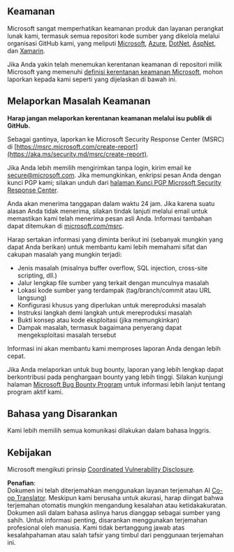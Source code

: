 <!--
CO_OP_TRANSLATOR_METADATA:
{
  "original_hash": "cc205495d4eace1fabcdee963024069f",
  "translation_date": "2025-05-06T17:36:17+00:00",
  "source_file": "SECURITY.md",
  "language_code": "id"
}
-->
## Keamanan

Microsoft sangat memperhatikan keamanan produk dan layanan perangkat lunak kami, termasuk semua repositori kode sumber yang dikelola melalui organisasi GitHub kami, yang meliputi [Microsoft](https://github.com/Microsoft), [Azure](https://github.com/Azure), [DotNet](https://github.com/dotnet), [AspNet](https://github.com/aspnet), dan [Xamarin](https://github.com/xamarin).

Jika Anda yakin telah menemukan kerentanan keamanan di repositori milik Microsoft yang memenuhi [definisi kerentanan keamanan Microsoft](https://aka.ms/security.md/definition), mohon laporkan kepada kami seperti yang dijelaskan di bawah ini.

## Melaporkan Masalah Keamanan

**Harap jangan melaporkan kerentanan keamanan melalui isu publik di GitHub.**

Sebagai gantinya, laporkan ke Microsoft Security Response Center (MSRC) di [https://msrc.microsoft.com/create-report](https://aka.ms/security.md/msrc/create-report).

Jika Anda lebih memilih mengirimkan tanpa login, kirim email ke [secure@microsoft.com](mailto:secure@microsoft.com). Jika memungkinkan, enkripsi pesan Anda dengan kunci PGP kami; silakan unduh dari [halaman Kunci PGP Microsoft Security Response Center](https://aka.ms/security.md/msrc/pgp).

Anda akan menerima tanggapan dalam waktu 24 jam. Jika karena suatu alasan Anda tidak menerima, silakan tindak lanjuti melalui email untuk memastikan kami telah menerima pesan asli Anda. Informasi tambahan dapat ditemukan di [microsoft.com/msrc](https://www.microsoft.com/msrc).

Harap sertakan informasi yang diminta berikut ini (sebanyak mungkin yang dapat Anda berikan) untuk membantu kami lebih memahami sifat dan cakupan masalah yang mungkin terjadi:

  * Jenis masalah (misalnya buffer overflow, SQL injection, cross-site scripting, dll.)
  * Jalur lengkap file sumber yang terkait dengan munculnya masalah
  * Lokasi kode sumber yang terdampak (tag/branch/commit atau URL langsung)
  * Konfigurasi khusus yang diperlukan untuk mereproduksi masalah
  * Instruksi langkah demi langkah untuk mereproduksi masalah
  * Bukti konsep atau kode eksploitasi (jika memungkinkan)
  * Dampak masalah, termasuk bagaimana penyerang dapat mengeksploitasi masalah tersebut

Informasi ini akan membantu kami memproses laporan Anda dengan lebih cepat.

Jika Anda melaporkan untuk bug bounty, laporan yang lebih lengkap dapat berkontribusi pada penghargaan bounty yang lebih tinggi. Silakan kunjungi halaman [Microsoft Bug Bounty Program](https://aka.ms/security.md/msrc/bounty) untuk informasi lebih lanjut tentang program aktif kami.

## Bahasa yang Disarankan

Kami lebih memilih semua komunikasi dilakukan dalam bahasa Inggris.

## Kebijakan

Microsoft mengikuti prinsip [Coordinated Vulnerability Disclosure](https://aka.ms/security.md/cvd).

**Penafian**:  
Dokumen ini telah diterjemahkan menggunakan layanan terjemahan AI [Co-op Translator](https://github.com/Azure/co-op-translator). Meskipun kami berusaha untuk akurasi, harap diingat bahwa terjemahan otomatis mungkin mengandung kesalahan atau ketidakakuratan. Dokumen asli dalam bahasa aslinya harus dianggap sebagai sumber yang sahih. Untuk informasi penting, disarankan menggunakan terjemahan profesional oleh manusia. Kami tidak bertanggung jawab atas kesalahpahaman atau salah tafsir yang timbul dari penggunaan terjemahan ini.